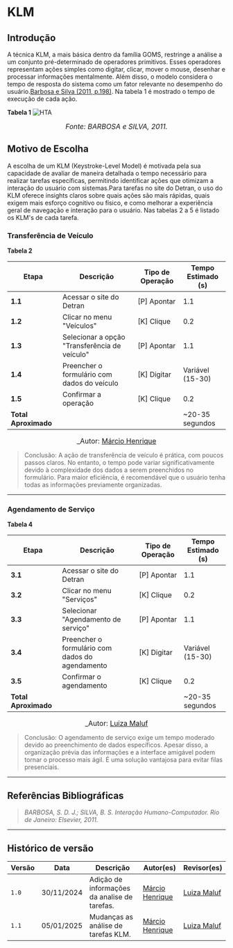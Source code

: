 # __KLM__

## __Introdução__

A técnica KLM, a mais básica dentro da família GOMS, restringe a análise a um conjunto pré-determinado de operadores primitivos. Esses operadores representam ações simples como digitar, clicar, mover o mouse, desenhar e processar informações mentalmente. Além disso, o modelo considera o tempo de resposta do sistema como um fator relevante no desempenho do usuário.[Barbosa e Silva (2011, p.198)](../referencias/klm.png). Na tabela 1 é mostrado o tempo de execução de cada ação.

**Tabela 1**
![HTA](../referencias/tabelaKLM.png)
<font size="3"><p style="text-align: center">_Fonte: BARBOSA e SILVA, 2011._<a id=anchor_1 href="#REF1"></a></p></font>

## __Motivo de Escolha__

A escolha de um KLM (Keystroke-Level Model) é motivada pela sua capacidade de avaliar de maneira detalhada o tempo necessário para realizar tarefas específicas, permitindo identificar ações que otimizam a interação do usuário com sistemas.Para tarefas no site do Detran, o uso do KLM oferece insights claros sobre quais ações são mais rápidas, quais exigem mais esforço cognitivo ou físico, e como melhorar a experiência geral de navegação e interação para o usuário. Nas tabelas 2 a 5 é listado os KLM's de cada tarefa.

###  __Transferência de Veículo__

**Tabela 2**

| Etapa                 | Descrição                                          | Tipo de Operação | Tempo Estimado (s) |
|-----------------------|--------------------------------------------------|------------------|---------------------|
| **1.1**              | Acessar o site do Detran                          | [P] Apontar      | 1.1                 |
| **1.2**              | Clicar no menu "Veículos"                         | [K] Clique       | 0.2                 |
| **1.3**              | Selecionar a opção "Transferência de veículo"     | [P] Apontar      | 1.1                 |
| **1.4**              | Preencher o formulário com dados do veículo       | [K] Digitar      | Variável (15-30)    |
| **1.5**              | Confirmar a operação                              | [K] Clique       | 0.2                 |
| **Total Aproximado** |                                                    |                  | ~20-35 segundos     |

<font size="3"><p style="text-align: center">_Autor: [Márcio Henrique](https://github.com/DeM4rcio)<a id=anchor_1 href="#REF1"></a></p></font>


>Conclusão: A ação de transferência de veículo é prática, com poucos passos claros. No entanto, o tempo pode variar significativamente devido à complexidade dos dados a serem preenchidos no formulário. Para maior eficiência, é recomendável que o usuário tenha todas as informações previamente organizadas.


---

### __Agendamento de Serviço__

**Tabela 4**

| Etapa                 | Descrição                                          | Tipo de Operação | Tempo Estimado (s) |
|-----------------------|--------------------------------------------------|------------------|---------------------|
| **3.1**              | Acessar o site do Detran                          | [P] Apontar      | 1.1                 |
| **3.2**              | Clicar no menu "Serviços"                         | [K] Clique       | 0.2                 |
| **3.3**              | Selecionar "Agendamento de serviço"               | [P] Apontar      | 1.1                 |
| **3.4**              | Preencher o formulário com dados do agendamento  | [K] Digitar      | Variável (15-30)    |
| **3.5**              | Confirmar o agendamento                           | [K] Clique       | 0.2                 |
| **Total Aproximado** |                                                    |                  | ~20-35 segundos     |

<font size="3"><p style="text-align: center">_Autor: [Luiza Maluf](https://github.com/LuizaMaluf)<a id=anchor_1 href="#REF1"></a></p></font>

>Conclusão: O agendamento de serviço exige um tempo moderado devido ao preenchimento de dados específicos. Apesar disso, a organização prévia das informações e a interface amigável podem tornar o processo mais ágil. É uma solução vantajosa para evitar filas presenciais.


---



## __Referências Bibliográficas__

> _BARBOSA, S. D. J.; SILVA, B. S. Interação Humano-Computador. Rio de Janeiro: Elsevier, 2011._


---
## __Histórico de versão__

| Versão |    Data    |      Descrição      |             Autor(es)                        |Revisor(es)|
|--------|------------|---------------------|----------------------------------------------|---------|
| `1.0`  | 30/11/2024 | Adição de informações da analise de tarefas. | [Márcio Henrique](https://github.com/DeM4rcio)|[Luiza Maluf](https://github.com/LuizaMaluf)| 
| `1.1`  | 05/01/2025 | Mudanças as análise de tarefas KLM. | [Márcio Henrique](https://github.com/DeM4rcio)|[Luiza Maluf](https://github.com/LuizaMaluf)| 
